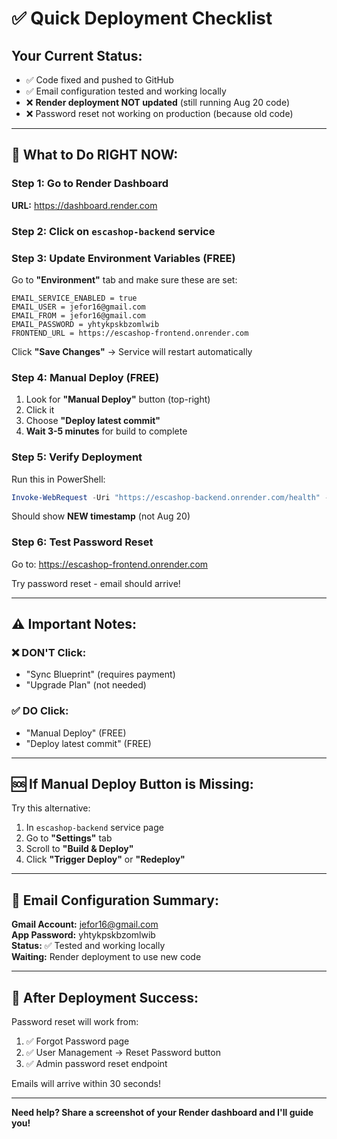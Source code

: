 # ✅ Quick Deployment Checklist

## Your Current Status:
- ✅ Code fixed and pushed to GitHub
- ✅ Email configuration tested and working locally
- ❌ **Render deployment NOT updated** (still running Aug 20 code)
- ❌ Password reset not working on production (because old code)

---

## 🚀 What to Do RIGHT NOW:

### Step 1: Go to Render Dashboard
**URL:** https://dashboard.render.com

### Step 2: Click on `escashop-backend` service

### Step 3: Update Environment Variables (FREE)
Go to **"Environment"** tab and make sure these are set:

```
EMAIL_SERVICE_ENABLED = true
EMAIL_USER = jefor16@gmail.com
EMAIL_FROM = jefor16@gmail.com
EMAIL_PASSWORD = yhtykpskbzomlwib
FRONTEND_URL = https://escashop-frontend.onrender.com
```

Click **"Save Changes"** → Service will restart automatically

### Step 4: Manual Deploy (FREE)
1. Look for **"Manual Deploy"** button (top-right)
2. Click it
3. Choose **"Deploy latest commit"**
4. **Wait 3-5 minutes** for build to complete

### Step 5: Verify Deployment
Run this in PowerShell:
```powershell
Invoke-WebRequest -Uri "https://escashop-backend.onrender.com/health" -UseBasicParsing | Select-Object -ExpandProperty Content
```

Should show **NEW timestamp** (not Aug 20)

### Step 6: Test Password Reset
Go to: https://escashop-frontend.onrender.com

Try password reset - email should arrive!

---

## ⚠️ Important Notes:

### ❌ DON'T Click:
- "Sync Blueprint" (requires payment)
- "Upgrade Plan" (not needed)

### ✅ DO Click:
- "Manual Deploy" (FREE)
- "Deploy latest commit" (FREE)

---

## 🆘 If Manual Deploy Button is Missing:

Try this alternative:
1. In `escashop-backend` service page
2. Go to **"Settings"** tab
3. Scroll to **"Build & Deploy"**
4. Click **"Trigger Deploy"** or **"Redeploy"**

---

## 📧 Email Configuration Summary:

**Gmail Account:** jefor16@gmail.com  
**App Password:** yhtykpskbzomlwib  
**Status:** ✅ Tested and working locally  
**Waiting:** Render deployment to use new code

---

## 🎯 After Deployment Success:

Password reset will work from:
1. ✅ Forgot Password page
2. ✅ User Management → Reset Password button
3. ✅ Admin password reset endpoint

Emails will arrive within 30 seconds!

---

**Need help? Share a screenshot of your Render dashboard and I'll guide you!**
